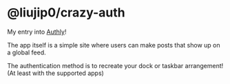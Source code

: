 # @liujip0/crazy-auth

My entry into [Authly](https://authly.hackclub.com/home.html)!

The app itself is a simple site where users can make posts that show up on a global feed.

The authentication method is to recreate your dock or taskbar arrangement! (At least with the supported apps)
